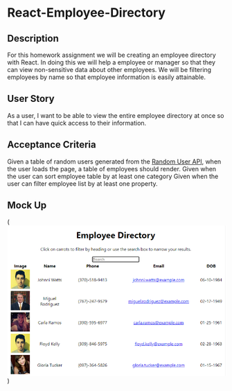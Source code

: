 # React-Employee-Directory

## Description
For this homework assignment we will be creating an employee directory with React. In doing this we will help a employee or manager so that they can view non-sensitive data about other employees. We will be filtering employees by name so that employee information is easily attainable. 

## User Story
As a user, I want to be able to view the entire employee directory at once so that I can have quick access to their information.

## Acceptance Criteria
Given a table of random users generated from the [Random User API](https://randomuser.me/), when the user loads the page, a table of employees should render. 
Given when the user can sort employee table by at least one category
Given when the user can filter employee list by at least one property.

## Mock Up
(![This is what my page looks like ](src\Assets\dashboard.png))
